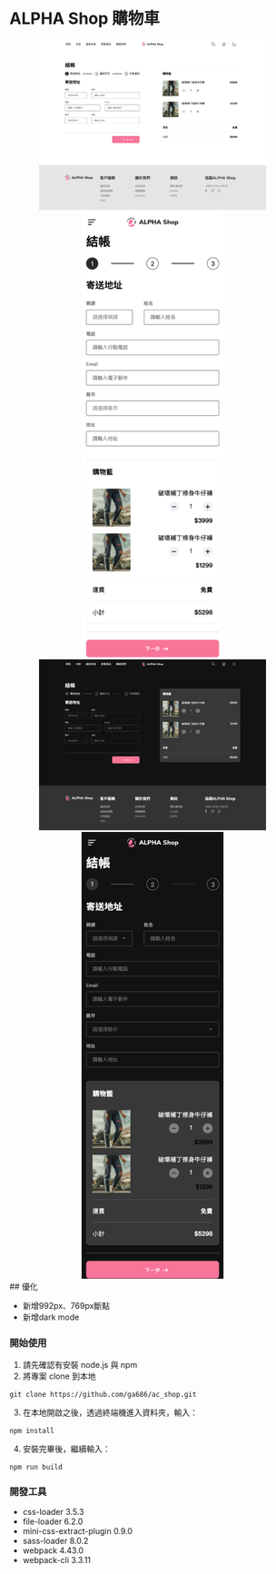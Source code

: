 # ALPHA Shop 購物車
<center class="half">
  <img src="./src/img/ac-shop.png" width="400"><img src="./src/img/ac-shop-mobile.png" width="250"><img src="">
</center>
<center class="half">
  <img src="./src/img/ac-shop-dark.png" width="400"><img src="./src/img/ac-shop-dark-mobile.png" width="250"><img src="">
</center>
## 優化

-   新增992px、769px斷點
-   新增dark mode

### 開始使用

1.  請先確認有安裝 node.js 與 npm
2.  將專案 clone 到本地
```
git clone https://github.com/ga686/ac_shop.git
```
3.  在本地開啟之後，透過終端機進入資料夾，輸入：
 ```
npm install
 ```
4.  安裝完畢後，繼續輸入：
 ```
npm run build
 ```



### 開發工具
-   css-loader 3.5.3
-   file-loader 6.2.0
-   mini-css-extract-plugin 0.9.0
-   sass-loader 8.0.2
-   webpack 4.43.0
-   webpack-cli 3.3.11